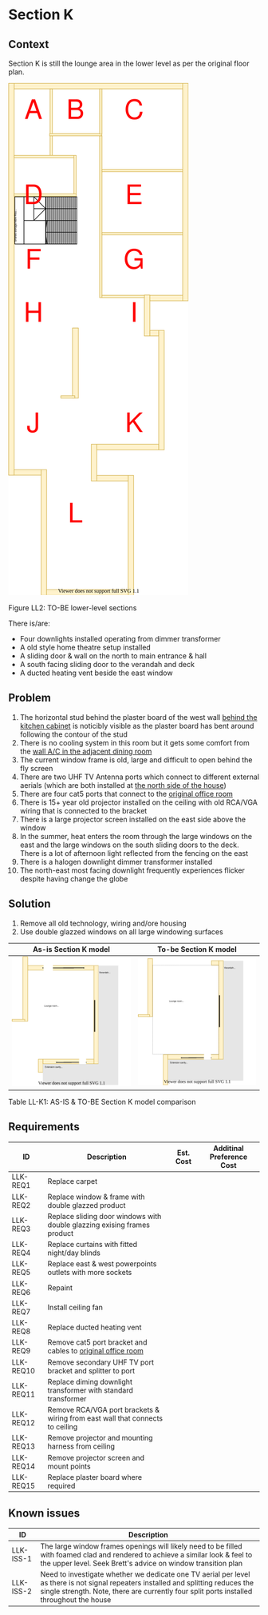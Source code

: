 # Section K

## Context
Section K is still the lounge area in the lower level as per the original floor plan.

![TO-BE lower-level diagram](Lower-Level-TO-BE-sections.svg)

Figure LL2: TO-BE lower-level sections

There is/are:
* Four downlights installed operating from dimmer transformer
* A old style home theatre setup installed
* A sliding door & wall on the north to main entrance & hall
* A south facing sliding door to the verandah and deck
* A ducted heating vent beside the east window

## Problem
1. The horizontal stud behind the plaster board of the west wall [behind the kitchen cabinet](./section-H-requirements.md) is noticibly visible as the plaster board has bent around following the contour of the stud 
2. There is no cooling system in this room but it gets some comfort from the [wall A/C in the adjacent dining room](./section-J-requirements.md)
3. The current window frame is old, large and difficult to open behind the fly screen
4. There are two UHF TV Antenna ports which connect to different external aerials (which are both installed at [the north side of the house](./section-A-requirements.md))
5. There are four cat5 ports that connect to the [original office room](./section-E-requirements.md)
6. There is 15+ year old projector installed on the ceiling with old RCA/VGA wiring that is connected to the bracket
7. There is a large projector screen installed on the east side above the window
8. In the summer, heat enters the room through the large windows on the east and the large windows on the south sliding doors to the deck. There is a lot of afternoon light reflected from the fencing on the east
9. There is a halogen downlight dimmer transformer installed
10. The north-east most facing downlight frequently experiences flicker despite having change the globe

## Solution
1. Remove all old technology, wiring and/ore housing
2. Use double glazzed windows on all large windowing surfaces

|As-is Section K model| To-be Section K model|
|---|---|
|![AS-IS lower-level Section K diagram](Lower-Level-AS-IS-section-K.svg)|![TO-BE lower-level Section K diagram](Lower-Level-TO-BE-section-K.svg)|

Table LL-K1: AS-IS & TO-BE Section K model comparison

## Requirements
|ID|Description|Est. Cost|Additinal Preference Cost|
|---|---|---|---|
|LLK-REQ1|Replace carpet||
|LLK-REQ2|Replace window & frame with double glazzed product||
|LLK-REQ3|Replace sliding door windows with double glazzing exising frames product||
|LLK-REQ4|Replace curtains with fitted night/day blinds||
|LLK-REQ5|Replace east & west powerpoints outlets with more sockets||
|LLK-REQ6|Repaint||
|LLK-REQ7|Install ceiling fan||
|LLK-REQ8|Replace ducted heating vent||
|LLK-REQ9|Remove cat5 port bracket and cables to [original office room](./section-E-requirements.md)||
|LLK-REQ10|Remove secondary UHF TV port bracket and splitter to port||
|LLK-REQ11|Replace diming downlight  transformer with standard transformer||
|LLK-REQ12|Remove RCA/VGA port brackets & wiring from east wall that connects to ceiling||
|LLK-REQ13|Remove projector and mounting harness from ceiling||
|LLK-REQ14|Remove projector screen and mount points||
|LLK-REQ15|Replace plaster board where required||

## Known issues
|ID|Description|
|---|---|
|LLK-ISS-1|The large window frames openings will likely need to be filled with foamed clad and rendered to achieve a similar look & feel to the upper level. Seek Brett's advice on window transition plan|
|LLK-ISS-2|Need to investigate whether we dedicate one TV aerial per level as there is not signal repeaters installed and splitting reduces the single strength. Note, there are currently four split ports installed throughout the house|